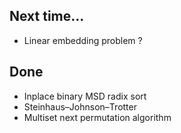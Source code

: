 ## Next time...

* Linear embedding problem ?

## Done

* Inplace binary MSD radix sort
* Steinhaus–Johnson–Trotter
* Multiset next permutation algorithm
